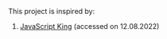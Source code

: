 This project is inspired by:
1. [JavaScript King](https://www.youtube.com/watch?v=EWv2jnhZErc) (accessed on 12.08.2022)